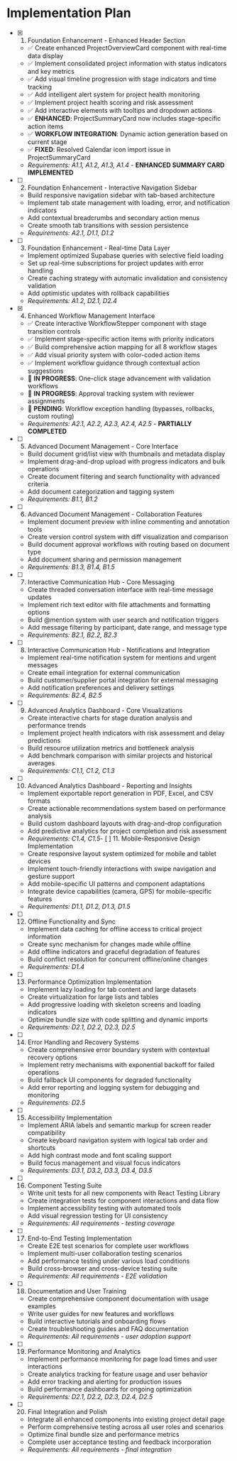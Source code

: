 # Implementation Plan

- [x] 1. Foundation Enhancement - Enhanced Header Section
  - ✅ Create enhanced ProjectOverviewCard component with real-time data display
  - ✅ Implement consolidated project information with status indicators and key metrics
  - ✅ Add visual timeline progression with stage indicators and time tracking
  - ✅ Add intelligent alert system for project health monitoring
  - ✅ Implement project health scoring and risk assessment
  - ✅ Add interactive elements with tooltips and dropdown actions
  - ✅ **ENHANCED**: ProjectSummaryCard now includes stage-specific action items
  - ✅ **WORKFLOW INTEGRATION**: Dynamic action generation based on current stage
  - ✅ **FIXED**: Resolved Calendar icon import issue in ProjectSummaryCard
  - _Requirements: A1.1, A1.2, A1.3, A1.4_ - **ENHANCED SUMMARY CARD IMPLEMENTED**

- [ ] 2. Foundation Enhancement - Interactive Navigation Sidebar
  - Build responsive navigation sidebar with tab-based architecture
  - Implement tab state management with loading, error, and notification indicators
  - Add contextual breadcrumbs and secondary action menus
  - Create smooth tab transitions with session persistence
  - _Requirements: A2.1, D1.1, D1.2_

- [ ] 3. Foundation Enhancement - Real-time Data Layer
  - Implement optimized Supabase queries with selective field loading
  - Set up real-time subscriptions for project updates with error handling
  - Create caching strategy with automatic invalidation and consistency validation
  - Add optimistic updates with rollback capabilities
  - _Requirements: A1.2, D2.1, D2.4_

- [x] 4. Enhanced Workflow Management Interface
  - ✅ Create interactive WorkflowStepper component with stage transition controls
  - ✅ Implement stage-specific action items with priority indicators
  - ✅ Build comprehensive action mapping for all 8 workflow stages
  - ✅ Add visual priority system with color-coded action items
  - ✅ Implement workflow guidance through contextual action suggestions
  - 🔄 **IN PROGRESS**: One-click stage advancement with validation workflows
  - 🔄 **IN PROGRESS**: Approval tracking system with reviewer assignments
  - 🔄 **PENDING**: Workflow exception handling (bypasses, rollbacks, custom routing)
  - _Requirements: A2.1, A2.2, A2.3, A2.4, A2.5_ - **PARTIALLY COMPLETED**

- [ ] 5. Advanced Document Management - Core Interface
  - Build document grid/list view with thumbnails and metadata display
  - Implement drag-and-drop upload with progress indicators and bulk operations
  - Create document filtering and search functionality with advanced criteria
  - Add document categorization and tagging system
  - _Requirements: B1.1, B1.2_

- [ ] 6. Advanced Document Management - Collaboration Features
  - Implement document preview with inline commenting and annotation tools
  - Create version control system with diff visualization and comparison
  - Build document approval workflows with routing based on document type
  - Add document sharing and permission management
  - _Requirements: B1.3, B1.4, B1.5_

- [ ] 7. Interactive Communication Hub - Core Messaging
  - Create threaded conversation interface with real-time message updates
  - Implement rich text editor with file attachments and formatting options
  - Build @mention system with user search and notification triggers
  - Add message filtering by participant, date range, and message type
  - _Requirements: B2.1, B2.2, B2.3_

- [ ] 8. Interactive Communication Hub - Notifications and Integration
  - Implement real-time notification system for mentions and urgent messages
  - Create email integration for external communication
  - Build customer/supplier portal integration for external messaging
  - Add notification preferences and delivery settings
  - _Requirements: B2.4, B2.5_

- [ ] 9. Advanced Analytics Dashboard - Core Visualizations
  - Create interactive charts for stage duration analysis and performance trends
  - Implement project health indicators with risk assessment and delay predictions
  - Build resource utilization metrics and bottleneck analysis
  - Add benchmark comparison with similar projects and historical averages
  - _Requirements: C1.1, C1.2, C1.3_

- [ ] 10. Advanced Analytics Dashboard - Reporting and Insights
  - Implement exportable report generation in PDF, Excel, and CSV formats
  - Create actionable recommendations system based on performance analysis
  - Build custom dashboard layouts with drag-and-drop configuration
  - Add predictive analytics for project completion and risk assessment
  - _Requirements: C1.4, C1.5_-
 [ ] 11. Mobile-Responsive Design Implementation
  - Create responsive layout system optimized for mobile and tablet devices
  - Implement touch-friendly interactions with swipe navigation and gesture support
  - Add mobile-specific UI patterns and component adaptations
  - Integrate device capabilities (camera, GPS) for mobile-specific features
  - _Requirements: D1.1, D1.2, D1.3, D1.5_

- [ ] 12. Offline Functionality and Sync
  - Implement data caching for offline access to critical project information
  - Create sync mechanism for changes made while offline
  - Add offline indicators and graceful degradation of features
  - Build conflict resolution for concurrent offline/online changes
  - _Requirements: D1.4_

- [ ] 13. Performance Optimization Implementation
  - Implement lazy loading for tab content and large datasets
  - Create virtualization for large lists and tables
  - Add progressive loading with skeleton screens and loading indicators
  - Optimize bundle size with code splitting and dynamic imports
  - _Requirements: D2.1, D2.2, D2.3, D2.5_

- [ ] 14. Error Handling and Recovery Systems
  - Create comprehensive error boundary system with contextual recovery options
  - Implement retry mechanisms with exponential backoff for failed operations
  - Build fallback UI components for degraded functionality
  - Add error reporting and logging system for debugging and monitoring
  - _Requirements: D2.5_

- [ ] 15. Accessibility Implementation
  - Implement ARIA labels and semantic markup for screen reader compatibility
  - Create keyboard navigation system with logical tab order and shortcuts
  - Add high contrast mode and font scaling support
  - Build focus management and visual focus indicators
  - _Requirements: D3.1, D3.2, D3.3, D3.4, D3.5_

- [ ] 16. Component Testing Suite
  - Write unit tests for all new components with React Testing Library
  - Create integration tests for component interactions and data flow
  - Implement accessibility testing with automated tools
  - Add visual regression testing for UI consistency
  - _Requirements: All requirements - testing coverage_

- [ ] 17. End-to-End Testing Implementation
  - Create E2E test scenarios for complete user workflows
  - Implement multi-user collaboration testing scenarios
  - Add performance testing under various load conditions
  - Build cross-browser and cross-device testing suite
  - _Requirements: All requirements - E2E validation_

- [ ] 18. Documentation and User Training
  - Create comprehensive component documentation with usage examples
  - Write user guides for new features and workflows
  - Build interactive tutorials and onboarding flows
  - Create troubleshooting guides and FAQ documentation
  - _Requirements: All requirements - user adoption support_

- [ ] 19. Performance Monitoring and Analytics
  - Implement performance monitoring for page load times and user interactions
  - Create analytics tracking for feature usage and user behavior
  - Add error tracking and alerting for production issues
  - Build performance dashboards for ongoing optimization
  - _Requirements: D2.1, D2.2, D2.3, D2.4, D2.5_

- [ ] 20. Final Integration and Polish
  - Integrate all enhanced components into existing project detail page
  - Perform comprehensive testing across all user roles and scenarios
  - Optimize final bundle size and performance metrics
  - Complete user acceptance testing and feedback incorporation
  - _Requirements: All requirements - final integration_